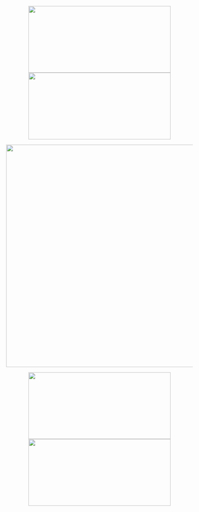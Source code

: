 <p align="center">
  <img src="https://i.postimg.cc/Vksh3sVV/Untitled33-20241209224530.png" width="384" height="180" /> <img src="https://i.postimg.cc/Vksh3sVV/Untitled33-20241209224530.png" width="384" height="180" />
</p>



<p align="center">
  <img src="https://i.postimg.cc/PrHfvZCv/phonto.png" width="600" height="600" />
</p>

<p align="center">
  <img src="https://i.postimg.cc/VNCWh3mh/Untitled33-20241209224621.png" width="384" height="180" /> <img src="https://i.postimg.cc/VNCWh3mh/Untitled33-20241209224621.png" width="384" height="180" />
</p>

